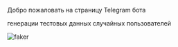 Добро пожаловать на страницу Telegram бота 

генерации тестовых данных случайных пользователей

![faker](https://github.com/Kozyavin/FakerDataTestBot/assets/127535915/33db4098-3a56-4f4f-a386-7db48220c8a9)
